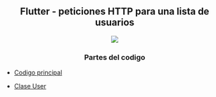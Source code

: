 <h2 align="center">Flutter - peticiones HTTP para una lista de usuarios</h2>

<p align=center><img src="https://i.imgur.com/wBeWUJ9.png"></p>

<h3 align="center">Partes del codigo</h3>

- [Codigo principal](/jhonSantander/peticionesHttpListaUsuarios/lib/README.md)

- [Clase User](/jhonSantander/peticionesHttpListaUsuarios/lib/model/README.md)

